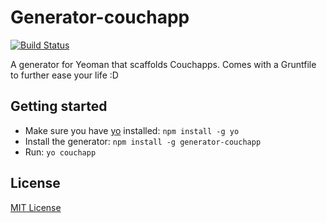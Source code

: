 # Generator-couchapp
[![Build Status](https://secure.travis-ci.org/garbados/generator-couchapp.png?branch=master)](https://travis-ci.org/garbados/generator-couchapp)

A generator for Yeoman that scaffolds Couchapps. Comes with a Gruntfile to further ease your life :D

## Getting started
- Make sure you have [yo](https://github.com/yeoman/yo) installed:
    `npm install -g yo`
- Install the generator: `npm install -g generator-couchapp`
- Run: `yo couchapp`

## License
[MIT License](http://en.wikipedia.org/wiki/MIT_License)
